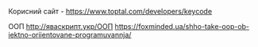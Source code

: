 Корисний сайт - https://www.toptal.com/developers/keycode

ООП
http://яваскрипт.укр/ООП
https://foxminded.ua/shho-take-oop-ob-iektno-oriientovane-programuvannja/
